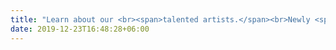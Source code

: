 ```yaml
---
title: "Learn about our <br><span>talented artists.</span><br>Newly <span>emerging</span> or <span> well seasoned</span>!"
date: 2019-12-23T16:48:28+06:00
---
```

